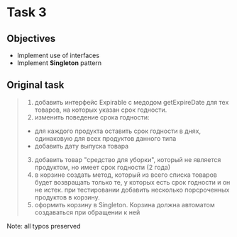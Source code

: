 # Task 3

## Objectives
* Implement use of interfaces
* Implement **Singleton** pattern

## Original task
> 1. добавить интерфейс Expirable с медодом getExpireDate для тех товаров, на которых указан срок годности.
> 2. изменить поведение срока годности:
> 	- для каждого продукта оставить срок годности в днях, одинаковую для всех продуктов данного типа
> 	- добавить дату выпуска товара
> 3. добавить товар "средство для уборки", который не является продуктом, но имеет срок годности (2 года)
> 4. в корзине создать метод, который из всего списка товаров будет возвращать только те, у которых есть срок годности и он не истек.
> при тестировании добавить несколько порсроченных продуктов в корзину.
> 5. оформить корзину в Singleton. Корзина должна автоматом создаваться при обращении к ней

Note: all typos preserved
